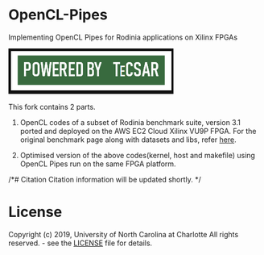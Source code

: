 # OpenCL-Pipes
Implementing OpenCL Pipes for Rodinia applications on Xilinx FPGAs

![Tecsar](/tecsar_logo.png)

This fork contains 2 parts.

1. OpenCL codes of a subset of Rodinia benchmark suite, version 3.1 ported and deployed on the AWS EC2 Cloud Xilinx VU9P FPGA. For the original benchmark page along with datasets and libs, refer [here](http://lava.cs.virginia.edu/Rodinia/download_links.htm).

2. Optimised version of the above codes(kernel, host and makefile) using OpenCL Pipes run on the same FPGA platform.


/*# Citation
Citation information will be updated shortly.
*/
# License
Copyright (c) 2019, University of North Carolina at Charlotte All rights reserved. - see the [LICENSE](https://github.com/TeCSAR-UNCC/OPENCL-FPGA-CU_REPLICATION/blob/master/LICENSE.md/LICENSE.md) file for details.
